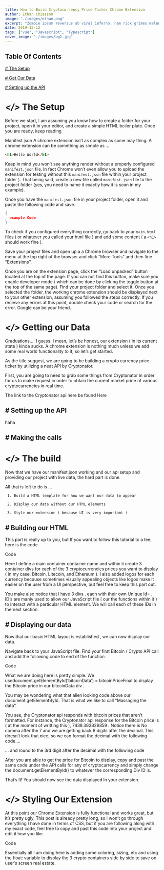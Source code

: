 ```yaml
---
title: How to Build Cryptocurrency Price Ticker Chrome Extension
author: Ethan Chiasson
image: "./images/ethan.png"
excerpt: "Zombie ipsum reversus ab viral inferno, nam rick grimes malum cerebro. De carne lumbering animata corpora quaeritis."
date: 2019-12-12
tags: ["Vue", "Javascript", "Typescript"]
cover_image: "./images/bg2.jpg"
---
```


<div class="toc">

## Table Of Contents

<div class="tocList">

[# The Setup](#-the-setup)

[# Get Our Data](#-getting-our-data)

[# Setting up the API](#-setting-up-the-api)

</div>
</div>

# _</>_ The Setup

Before we start, I am assuming you know how to create a folder for your project, open it in your editor, and create a simple HTML boiler plate. Once you are ready, keep reading

Manifest.json
A chrome extension isn’t as complex as some may thing. A chrome extension can be something as simple as ...

```html
<h1>Hello World</h1>
```

Keep in mind you won’t see anything render without a properly configured `manifest.json` file. In fact Chrome won’t even allow you to upload the extension for testing without this `manifest.json` file within your project folder ). That being said, create a new file called `manifest.json` file to the project folder (yes, you need to name it exactly how it is soon in my example).

Once you have the `manifest.json` file in your project folder, open it and paste the following code and save.

```json
{
  example Code
}
```

To check if you configured everything correctly, go back to your `main.html` files ( or whatever you called your html file ) and add some content ( a `<h1>` should work fine ).

Save your project files and open up a a Chrome browser and navigate to the menu at the top right of the browser and click “More Tools” and then fine “Extensions”.

Once you are on the extension page, click the “Load unpacked” button located at the top of the page. If you can not find this button, make sure you enable developer mode ( which can be done by clicking the toggle button at the top of the same page). Find your project folder and select it. Once you selected the folder, the working chrome extension should be displayed next to your other extension, assuming you followed the steps correctly. If you recieve any errors at this point, double check your code or search for the error. Google can be your friend.

<a name="gettingourdata"></a>

# _</>_ Getting our Data

Graduations.... I guess. I mean, let’s be honest, our extension ( in its current state ) kinda sucks. A chrome extension is nothing much unless we add some real world functionality to it, so let’s get started.

As the title suggest, we are going to be building a crypto currency price ticker by utilizing a neat API by Cryptonator.

First, you are going to need to grab some things from Cryptonator in order for us to make request in order to obtain the current market price of various cryptocurrencies in real time.

The link to the Cryptonator api here be found Here

## _#_ Setting up the API

haha

## _#_ Making the calls

# _</>_ The build

Now that we have our manifest.json working and our api setup and providing our project with live data, the hard part is done.

All that is left to do is ...

     1. Build a HTML template for how we want our data to appear

     2. Display our data without our HTML elements

     3. Style our extension ( because UI is very important )

## _#_ Building our HTML

This part is really up to you, but If you want to follow this tutorial to a tee, here is the code.

Code

Here I define a main container container name and within it create 3 container divs for each of the 3 cryptocurrencies prices you want to display ( in my case, Bitcoin, Litecoin, and Ethereum ). I also added logos for each currency because sometimes visually appealing objects like logos make it easier on the user from a UI perspective, but feel free to keep this part out.

You make also notice that I have 3 divs , each with their own Unique Id= . ID’s are manly used to allow our JavaScript file ( our the functions within it ) to interact with a particular HTML element. We will call each of these IDs in the next section.

## _#_ Displaying our data

Now that our basic HTML layout is established , we can now display our data.

Navigate back to your JavaScript file. Find your first Bitcoin / Crypto API call and add the following code to end of the function.

Code

What we are doing here is pretty simple. We usedocument.getElementById(‘bitcoinData’) = bitcoinPriceFinal to display the Bitcoin price in our bitcoinData div .

You may be wondering what that alien looking code above our document.getElementById. That is what we like to call “Massaging the data”.

You see, the Cryptonator api responds with bitcoin prices that aren’t formatted. For instance, the Cryptonator api response for the Bitcoin price is ( at the moment of writting this ), 7439.392829859 . Notice there is No comma after the 7 and we are getting back 8 digits after the decimal. This doesn’t look that nice, so we can format the decimal with the following code....

... and round to the 3rd digit after the decimal with the following code

After you are able to get the price for Bitcoin to display, copy and past the same code under the API calls for any of cryptocurrency and simply change the document.getElementById() to whatever the corresponding Div ID is.

That’s It! You should now see the data displayed In your extension.

# _</>_ Styling Our Extension

At this point our Chrome Extension is fully functional and works great, but it’s pretty ugly. This post is already pretty long, so I won’t go through everything I have done in terms of CSS, but if you are following along with my exact code, feel free to copy and past this code into your project and edit it how you like.

Code

Essentially all I am doing here is adding some coloring, sizing, etc and using the float: variable to display the 3 crypto containers side by side to save on user’s screen real estate.
